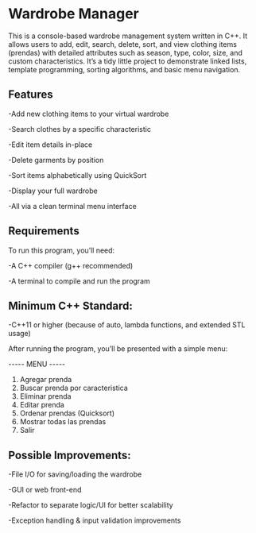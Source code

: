 # Wardrobe Manager
This is a console-based wardrobe management system written in C++. 
It allows users to add, edit, search, delete, sort, and view clothing items (prendas) with detailed attributes such as season, type, color, size, and custom characteristics. 
It’s a tidy little project to demonstrate linked lists, template programming, sorting algorithms, and basic menu navigation.

## Features

-Add new clothing items to your virtual wardrobe

-Search clothes by a specific characteristic

-Edit item details in-place

-Delete garments by position

-Sort items alphabetically using QuickSort

-Display your full wardrobe

-All via a clean terminal menu interface


## Requirements
To run this program, you’ll need:

-A C++ compiler (g++ recommended)

-A terminal to compile and run the program


## Minimum C++ Standard:
-C++11 or higher (because of auto, lambda functions, and extended STL usage)

After running the program, you’ll be presented with a simple menu:

----- MENU -----
1. Agregar prenda
2. Buscar prenda por caracteristica
3. Eliminar prenda
4. Editar prenda
5. Ordenar prendas (Quicksort)
6. Mostrar todas las prendas
7. Salir


## Possible Improvements:
-File I/O for saving/loading the wardrobe

-GUI or web front-end

-Refactor to separate logic/UI for better scalability

-Exception handling & input validation improvements

